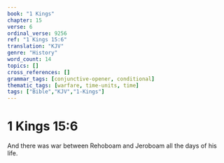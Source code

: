 ```yaml
---
book: "1 Kings"
chapter: 15
verse: 6
ordinal_verse: 9256
ref: "1 Kings 15:6"
translation: "KJV"
genre: "History"
word_count: 14
topics: []
cross_references: []
grammar_tags: [conjunctive-opener, conditional]
thematic_tags: [warfare, time-units, time]
tags: ["Bible","KJV","1-Kings"]
---
```


# 1 Kings 15:6

And there was war between Rehoboam and Jeroboam all the days of his life.
